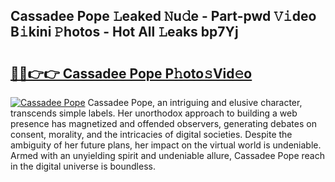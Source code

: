 ## Cassadee Pope 𝙻eaked 𝙽u𝚍e - Part-pwd 𝚅𝚒deo B𝚒kini 𝙿hotos - Hot All 𝙻eaks bp7Yj

# <h2><a href="http://ld02bn.urlbe.top/?page=Cassadee+Pope">🔗🔗👉👉 Cassadee Pope P𝚑oto𝚜Vid𝚎o</a></h2>

[![Cassadee Pope](https://i.imgur.com/eBuTRDB.gif)](http://ld02bn.urlbe.top/?page=Cassadee+Pope)
Cassadee Pope, an intriguing and elusive character, transcends simple labels. Her unorthodox approach to building a web presence has magnetized and offended observers, generating debates on consent, morality, and the intricacies of digital societies. Despite the ambiguity of her future plans, her impact on the virtual world is undeniable. Armed with an unyielding spirit and undeniable allure, Cassadee Pope reach in the digital universe is boundless.
